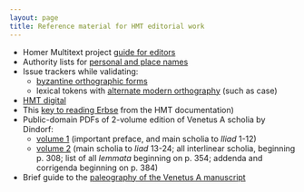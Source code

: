 ```yaml
---
layout: page
title: Reference material for HMT editorial work
---
```




- Homer Multitext project [guide for editors](http://homermultitext.github.io/hmt-editors-guide/editorial-policies/)
- Authority lists for [personal and place names](https://github.com/homermultitext/hmt-authlists)
- Issue trackers while validating:
    - [byzantine orthographic forms](https://github.com/homermultitext/byzortho/issues)
    -  lexical tokens with [alternate modern orthography](https://github.com/homermultitext/lexmapping/issues) (such as case)
- [HMT digital](http://www.homermultitext.org/hmt-digital/)
- This [key to reading Erbse](http://homermultitext.github.io/hmt-docs/tips/erbse-key/) from the HMT documentation)
- Public-domain PDFs of 2-volume edition of Venetus A scholia by Dindorf:
    - [volume 1](http://www.homermultitext.org/pd-pdfs/Dindorfius1875a.pdf) (important preface, and main scholia to *Iliad* 1-12)
    - [volume 2](http://www.homermultitext.org/pd-pdfs/Dindorfius1875b.pdf) (main scholia to *Iiad* 13-24;  all interlinear scholia, beginning p. 308;  list of all *lemmata* beginning on p. 354; addenda and corrigenda beginning on p. 384)
- Brief guide to the [paleography of the Venetus A manuscript](../palguide.pdf)




